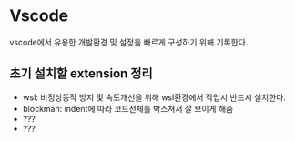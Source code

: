 # Vscode

vscode에서 유용한 개발환경 및 설정을 빠르게 구성하기 위해 기록한다.

## 초기 설치할 extension 정리

- wsl: 비정상동작 방지 및 속도개선을 위해 wsl환경에서 작업시 반드시 설치한다.
- blockman: indent에 따라 코드전체를 박스쳐서 잘 보이게 해줌
- ???
- ???
